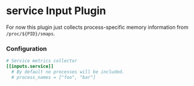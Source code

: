 # service Input Plugin

For now this plugin just collects process-specific memory information from `/proc/${PID}/smaps`.

### Configuration

```toml
# Service metrics collector
[[inputs.service]]
  # By default no processes will be included.
  # process_names = ["foo", "bar"]
```